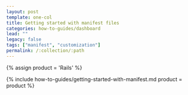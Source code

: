 ```yaml
---
layout: post
template: one-col
title: Getting started with manifest files
categories: how-to-guides/dashboard
lead: ""
legacy: false
tags: ["manifest", "customization"]
permalink: /:collection/:path
---
```



{% assign product = 'Rails' %}

{% include how-to-guides/getting-started-with-manifest.md product = product %}